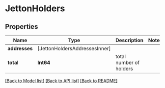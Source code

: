 # JettonHolders

## Properties
Name | Type | Description | Notes
------------ | ------------- | ------------- | -------------
**addresses** | [JettonHoldersAddressesInner] |  | 
**total** | **Int64** | total number of holders | 

[[Back to Model list]](../README.md#documentation-for-models) [[Back to API list]](../README.md#documentation-for-api-endpoints) [[Back to README]](../README.md)


